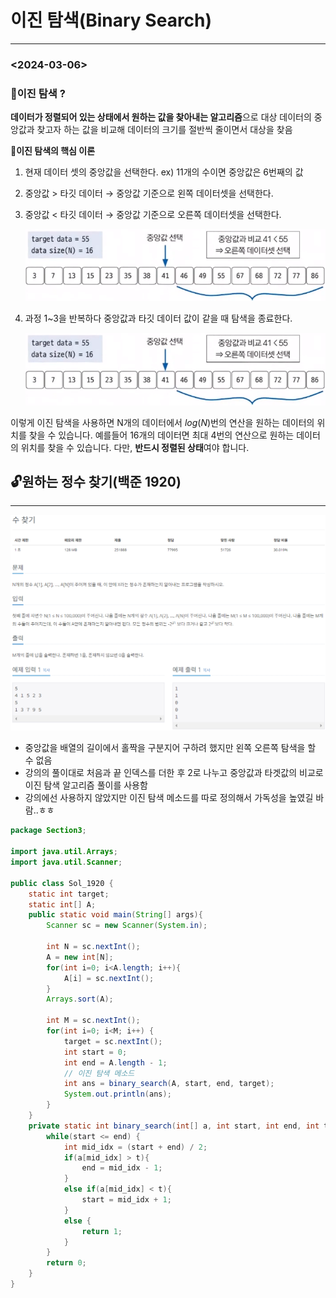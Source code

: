 # 이진 탐색(Binary Search)

---

### <2024-03-06>

### 📍이진 탐색 ?

**데이터가 정렬되어 있는 상태에서 원하는 값을 찾아내는 알고리즘**으로 대상 데이터의 중앙값과 찾고자 하는 값을 비교해 데이터의 크기를 절반씩 줄이면서 대상을 찾음

📍**이진 탐색의 핵심 이론**

1. 현재 데이터 셋의 중앙값을 선택한다. ex) 11개의 수이면 중앙값은 6번째의 값
2. 중앙값 > 타깃 데이터 → 중앙값 기준으로 왼쪽 데이터셋을 선택한다.
3. 중앙값 < 타깃 데이터 → 중앙값 기준으로 오른쪽 데이터셋을 선택한다.

   <img src="img/binary_search1.png">

4. 과정 1~3을 반복하다 중앙값과 타깃 데이터 값이 같을 때 탐색을 종료한다.

   <img src="img/binary_search1.png">

이렇게 이진 탐색을 사용하면 N개의 데이터에서 $log(N)$번의 연산을 원하는 데이터의 위치를 찾을 수 있습니다. 예를들어 16개의 데이터면 최대 4번의 연산으로 원하는 데이터의 위치를 찾을 수 있습니다. 다만, **반드시 정렬된 상태**여야 합니다.

## 🔓원하는 정수 찾기(백준 1920)

---

<img src="img/B_1920.png">

- 중앙값을 배열의 길이에서 홀짝을 구분지어 구하려 했지만 왼쪽 오른쪽 탐색을 할 수 없음
- 강의의 풀이대로 처음과 끝 인덱스를 더한 후 2로 나누고 중앙값과 타겟값의 비교로 이진 탐색 알고리즘 풀이를 사용함
- 강의에선 사용하지 않았지만 이진 탐색 메소드를 따로 정의해서 가독성을 높였길 바람..ㅎㅎ

```java
package Section3;

import java.util.Arrays;
import java.util.Scanner;

public class Sol_1920 {
    static int target;
    static int[] A;
    public static void main(String[] args){
        Scanner sc = new Scanner(System.in);

        int N = sc.nextInt();
        A = new int[N];
        for(int i=0; i<A.length; i++){
            A[i] = sc.nextInt();
        }
        Arrays.sort(A);

        int M = sc.nextInt();
        for(int i=0; i<M; i++) {
            target = sc.nextInt();
            int start = 0;
            int end = A.length - 1;
            // 이진 탐색 메소드
            int ans = binary_search(A, start, end, target);
            System.out.println(ans);
        }
    }
    private static int binary_search(int[] a, int start, int end, int t) {
        while(start <= end) {
            int mid_idx = (start + end) / 2;
            if(a[mid_idx] > t){
                end = mid_idx - 1;
            }
            else if(a[mid_idx] < t){
                start = mid_idx + 1;
            }
            else {
                return 1;
            }
        }
        return 0;
    }
}

```